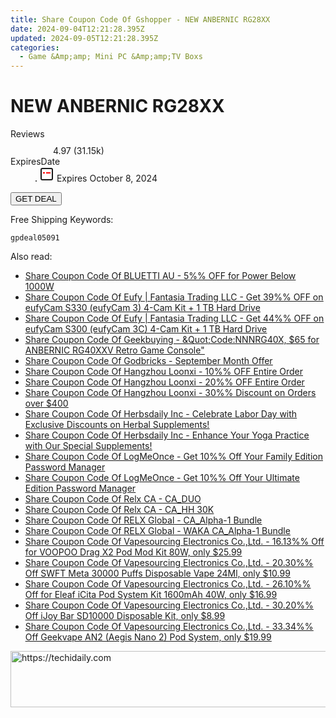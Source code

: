 ```yaml
---
title: Share Coupon Code Of Gshopper - NEW ANBERNIC RG28XX
date: 2024-09-04T12:21:28.395Z
updated: 2024-09-05T12:21:28.395Z
categories:
  - Game &Amp;amp; Mini PC &Amp;amp;TV Boxs
---
```



<main class="px-4 py-6 sm:p-6 md:px-8 md:py-10">
  <div class="mx-auto grid max-w-4xl grid-cols-1">
    <div class="relative col-start-1 row-start-1 flex flex-col-reverse rounded-lg bg-gradient-to-t from-black/75 via-black/0 p-3 sm:row-start-2 sm:bg-none sm:p-0 lg:row-start-1">
      <h1 class="mt-1 text-lg font-semibold text-white sm:text-slate-900 md:text-2xl dark:sm:text-white">NEW ANBERNIC RG28XX</h1>
    </div>
        <dl class="row-start-2 mt-4 flex items-center text-xs font-medium sm:row-start-3 sm:mt-1 md:mt-2.5 lg:row-start-2">
      <dt class="sr-only">Reviews</dt>
      <dd class="flex items-center text-indigo-600 dark:text-indigo-400">
        <svg width="24" height="24" fill="none" aria-hidden="true" class="mr-1 stroke-current dark:stroke-indigo-500">
          <path d="m12 5 2 5h5l-4 4 2.103 5L12 16l-5.103 3L9 14l-4-4h5l2-5Z" stroke-width="2" stroke-linecap="round" stroke-linejoin="round" />
        </svg>
        <span>4.97 <span class="font-normal text-slate-400">(31.15k)</span></span>
      </dd>
      <dt class="sr-only">ExpiresDate</dt>
      <dd class="flex items-center">
        <svg width="2" height="2" aria-hidden="true" fill="currentColor" class="mx-3 text-slate-300">
          <circle cx="1" cy="1" r="1" />
        </svg>
        <svg width="24" height="24" viewBox="0 0 24 24" fill="none" stroke="currentColor" stroke-width="2">
          <rect x="3" y="3" width="18" height="18" rx="2" fill="#fff" />
          <path d="M6 10L18 10" stroke="red" stroke-width="2" fill="none" />
          <path d="M10 6L10 18" stroke="#fff" stroke-width="2" fill="none" />
        </svg>
        Expires October 8, 2024      </dd>
    </dl>
    <div class="col-start-1 row-start-3 mt-4 self-center sm:col-start-2 sm:row-span-2 sm:row-start-2 sm:mt-0 lg:col-start-1 lg:row-start-3 lg:row-end-4 lg:mt-6">
      <button type="button" onClick="javascript:window.open(decodeURIComponent('https%3A%2F%2Fwww.shareasale.com%2Fu.cfm%3Fd%3D1117903%26m%3D97331%26u%3D4338022'), '_blank');void(0);" class="rounded-lg bg-red-600 px-3 py-2 text-sm font-medium leading-6 text-white">GET DEAL</button>
    </div>
    <p class="col-start-1 mt-4 text-sm leading-6 sm:col-span-2 lg:col-span-1 lg:row-start-4 lg:mt-6 dark:text-slate-400">Free Shipping Keywords: </p>
    <p class="mt-4">
      <code class="bg-purple-900 p-4 text-sm font-bold tracking-widest text-white">gpdeal05091</code>
    </p>
  </div>
</main>
<span class="atpl-alsoreadstyle">Also read:</span>
<div><ul>
<li><a href="https://coupons.techidaily.com/coupon-1227457-share-109567-sale/"><u>Share Coupon Code Of BLUETTI AU - 5%% OFF for Power Below 1000W</u></a></li>
<li><a href="https://coupons.techidaily.com/coupon-1232885-share-115200-sale/"><u>Share Coupon Code Of Eufy | Fantasia Trading LLC - Get 39%% OFF on eufyCam S330 (eufyCam 3) 4-Cam Kit + 1 TB Hard Drive</u></a></li>
<li><a href="https://coupons.techidaily.com/coupon-1232887-share-115200-sale/"><u>Share Coupon Code Of Eufy | Fantasia Trading LLC - Get 44%% OFF on eufyCam S300 (eufyCam 3C) 4-Cam Kit + 1 TB Hard Drive</u></a></li>
<li><a href="https://coupons.techidaily.com/coupon-1232636-share-38812-sale/"><u>Share Coupon Code Of Geekbuying - &Quot;Code:NNNRG40X, $65 for ANBERNIC RG40XXV Retro Game Console&quot;</u></a></li>
<li><a href="https://coupons.techidaily.com/coupon-1233067-share-153229-sale/"><u>Share Coupon Code Of Godbricks - September Month Offer</u></a></li>
<li><a href="https://coupons.techidaily.com/coupon-1232914-share-155620-sale/"><u>Share Coupon Code Of Hangzhou Loonxi - 10%% OFF  Entire Order</u></a></li>
<li><a href="https://coupons.techidaily.com/coupon-1232915-share-155620-sale/"><u>Share Coupon Code Of Hangzhou Loonxi - 20%% OFF  Entire Order</u></a></li>
<li><a href="https://coupons.techidaily.com/coupon-1232916-share-155620-sale/"><u>Share Coupon Code Of Hangzhou Loonxi - 30%% Discount on Orders over $400</u></a></li>
<li><a href="https://coupons.techidaily.com/coupon-1233059-share-154766-sale/"><u>Share Coupon Code Of Herbsdaily Inc - Celebrate Labor Day with Exclusive Discounts on Herbal Supplements!</u></a></li>
<li><a href="https://coupons.techidaily.com/coupon-1233060-share-154766-sale/"><u>Share Coupon Code Of Herbsdaily Inc - Enhance Your Yoga Practice with Our Special Supplements!</u></a></li>
<li><a href="https://coupons.techidaily.com/coupon-807525-share-80525-sale/"><u>Share Coupon Code Of LogMeOnce - Get 10%% Off Your Family Edition Password Manager</u></a></li>
<li><a href="https://coupons.techidaily.com/coupon-807524-share-80525-sale/"><u>Share Coupon Code Of LogMeOnce - Get 10%% Off Your Ultimate Edition Password Manager</u></a></li>
<li><a href="https://coupons.techidaily.com/coupon-1232239-share-92020-sale/"><u>Share Coupon Code Of Relx CA - CA_DUO</u></a></li>
<li><a href="https://coupons.techidaily.com/coupon-1232242-share-92020-sale/"><u>Share Coupon Code Of Relx CA - CA_HH 30K</u></a></li>
<li><a href="https://coupons.techidaily.com/coupon-1232243-share-92020-sale/"><u>Share Coupon Code Of RELX Global - CA_Alpha-1 Bundle</u></a></li>
<li><a href="https://coupons.techidaily.com/coupon-1232238-share-92020-sale/"><u>Share Coupon Code Of RELX Global - WAKA CA_Alpha-1 Bundle</u></a></li>
<li><a href="https://coupons.techidaily.com/coupon-1067717-share-90958-sale/"><u>Share Coupon Code Of Vapesourcing Electronics Co.,Ltd. - 16.13%% Off for VOOPOO Drag X2 Pod Mod Kit 80W, only $25.99</u></a></li>
<li><a href="https://coupons.techidaily.com/coupon-1121400-share-90958-sale/"><u>Share Coupon Code Of Vapesourcing Electronics Co.,Ltd. - 20.30%% Off SWFT Meta 30000 Puffs Disposable Vape 24Ml, only $10.99</u></a></li>
<li><a href="https://coupons.techidaily.com/coupon-1232446-share-90958-sale/"><u>Share Coupon Code Of Vapesourcing Electronics Co.,Ltd. - 26.10%% Off for Eleaf iCita Pod System Kit 1600mAh 40W, only $16.99</u></a></li>
<li><a href="https://coupons.techidaily.com/coupon-1067067-share-90958-sale/"><u>Share Coupon Code Of Vapesourcing Electronics Co.,Ltd. - 30.20%% Off iJoy Bar SD10000 Disposable Kit, only $8.99</u></a></li>
<li><a href="https://coupons.techidaily.com/coupon-1067684-share-90958-sale/"><u>Share Coupon Code Of Vapesourcing Electronics Co.,Ltd. - 33.34%% Off Geekvape AN2 (Aegis Nano 2) Pod System, only $19.99</u></a></li>
</ul></div>

<ins class="adsbygoogle"
      style="display:block"
      data-ad-client="ca-pub-7571918770474297"
      data-ad-slot="8358498916"
      data-ad-format="auto"
      data-full-width-responsive="true"></ins>
<!-- affiliate ads begin -->
<a href="https://appsumo.8odi.net/c/5597632/2052060/7443" target="_top" id="2052060">
  <img src="//a.impactradius-go.com/display-ad/7443-2052060" border="0" alt="https://techidaily.com" width="728" height="90"/>
</a>
<img height="0" width="0" src="https://appsumo.8odi.net/i/5597632/2052060/7443" style="position:absolute;visibility:hidden;" border="0" />
<!-- affiliate ads end -->
